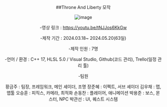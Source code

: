 <div align="center">

  
##Throne And Liberty 모작


![image](https://i.imgur.com/jEKG7Vg.jpeg)


-영상 링크 : https://youtu.be/tNJJos6KkGw

-제작 기간 : 2024.03.18~ 2024.05.20(63일)

-제작 인원 : 7명

-언어 / 환경 : C++ 17, HLSL 5.0 / Visual Studio, Github(코드 관리), Trello(일정 관리 툴)

-팀원

황금주 : 팀장, 프레임워크, 메인 셰이더, 조명
장준혜 : 이펙트, 서브 셰이더
김우채 : 맵, 맵툴
오승훈 : 피직스, 카메라, 최적화
손동찬 : 플레이어, 애니메이션
박용준 : 보스, 몬스터, NPC
박관선 : UI, 퀘스트 시스템

</div>
